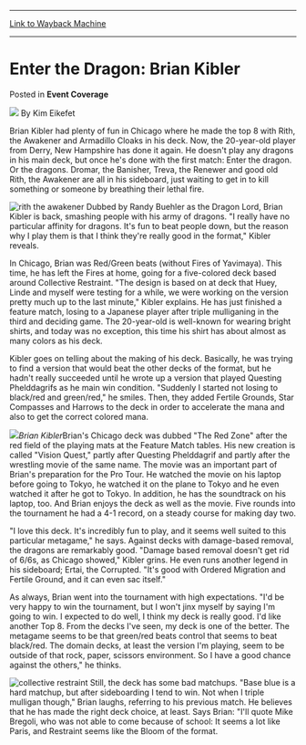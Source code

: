 
---
[Link to Wayback Machine](https://web.archive.org/web/20170125174845/http://magic.wizards.com/en/articles/archive/event-coverage/enter-dragon-brian-kibler-2000-01-01)

[_metadata_:author]:- "Kim Eikefet"
[_metadata_:description]:- "Brian Kibler had plenty of fun in Chicago where he made the top 8 with Rith, the Awakener and Armadillo Cloaks in his deck. Now, the 20-year-old player from Derry, New Hampshire has done it again. He doesn't play any dragons in his main deck, but once he's done with the first match: Enter the dragon. Or the dragons. Dromar, the Banisher, Treva, the Renewer and good old Rith, the Awakener are all in his sideboard, just waiting to get in to kill something or someone by breathing their lethal fire."
[_metadata_:generator]:- "Drupal 7 (http://drupal.org)"
[_metadata_:node]:- "763496"
[_metadata_:publish_date]:- "2000-01-01"
[_metadata_:source]:- "div-main-content"
[_metadata_:title]:- "Enter the Dragon: Brian Kibler"
[_metadata_:wayback_capture_timestamp]:- "2017-01-25 17:48:45"
[_metadata_:wayback_raw_url]:- "https://web.archive.org/web/20170125174845id_/http://magic.wizards.com/en/articles/archive/event-coverage/enter-dragon-brian-kibler-2000-01-01"
[_metadata_:wayback_url]:- "http://magic.wizards.com/en/articles/archive/event-coverage/enter-dragon-brian-kibler-2000-01-01"
---


Enter the Dragon: Brian Kibler
==============================



 Posted in **Event Coverage**







![](https://media.magic.wizards.com/styles/auth_small/public/generic-avatar-150_232.png)
By Kim Eikefet











Brian Kibler had plenty of fun in Chicago where he made the top 8 with Rith, the Awakener and Armadillo Cloaks in his deck. Now, the 20-year-old player from Derry, New Hampshire has done it again. He doesn't play any dragons in his main deck, but once he's done with the first match: Enter the dragon. Or the dragons. Dromar, the Banisher, Treva, the Renewer and good old Rith, the Awakener are all in his sideboard, just waiting to get in to kill something or someone by breathing their lethal fire. 


![rith the awakener](http://gatherer.wizards.com/Handlers/Image.ashx?type=card&name=rith+the+awakener)
Dubbed by Randy Buehler as the Dragon Lord, Brian Kibler is back, smashing people with his army of dragons. "I really have no particular affinity for dragons. It's fun to beat people down, but the reason why I play them is that I think they're really good in the format," Kibler reveals.


In Chicago, Brian was Red/Green beats (without Fires of Yavimaya). This time, he has left the Fires at home, going for a five-colored deck based around Collective Restraint. "The design is based on at deck that Huey, Linde and myself were testing for a while, we were working on the version pretty much up to the last minute," Kibler explains. He has just finished a feature match, losing to a Japanese player after triple mulliganing in the third and deciding game. The 20-year-old is well-known for wearing bright shirts, and today was no exception, this time his shirt has about almost as many colors as his deck.


Kibler goes on telling about the making of his deck. Basically, he was trying to find a version that would beat the other decks of the format, but he hadn't really succeeded until he wrote up a version that played Questing Phelddagrifs as he main win condition. "Suddenly I started not losing to black/red and green/red," he smiles. Then, they added Fertile Grounds, Star Compasses and Harrows to the deck in order to accelerate the mana and also to get the correct colored mana.


![](https://media.magic.wizards.com/image_legacy_migration/sideboard/images/pttok01/929.jpg)*Brian Kibler*Brian's Chicago deck was dubbed "The Red Zone" after the red field of the playing mats at the Feature Match tables. His new creation is called "Vision Quest," partly after Questing Phelddagrif and partly after the wrestling movie of the same name. The movie was an important part of Brian's preparation for the Pro Tour. He watched the movie on his laptop before going to Tokyo, he watched it on the plane to Tokyo and he even watched it after he got to Tokyo. In addition, he has the soundtrack on his laptop, too. And Brian enjoys the deck as well as the movie. Five rounds into the tournament he had a 4-1 record, on a steady course for making day two.


"I love this deck. It's incredibly fun to play, and it seems well suited to this particular metagame," he says. Against decks with damage-based removal, the dragons are remarkably good. "Damage based removal doesn't get rid of 6/6s, as Chicago showed," Kibler grins. He even runs another legend in his sideboard; Ertai, the Corrupted. "It's good with Ordered Migration and Fertile Ground, and it can even sac itself."


As always, Brian went into the tournament with high expectations. "I'd be very happy to win the tournament, but I won't jinx myself by saying I'm going to win. I expected to do well, I think my deck is really good. I'd like another Top 8. From the decks I've seen, my deck is one of the better. The metagame seems to be that green/red beats control that seems to beat black/red. The domain decks, at least the version I'm playing, seem to be outside of that rock, paper, scissors environment. So I have a good chance against the others," he thinks.


![collective restraint](http://gatherer.wizards.com/Handlers/Image.ashx?type=card&name=collective+restraint)
Still, the deck has some bad matchups. "Base blue is a hard matchup, but after sideboarding I tend to win. Not when I triple mulligan though," Brian laughs, referring to his previous match. He believes that he has made the right deck choice, at least. Says Brian: "I'll quote Mike Bregoli, who was not able to come because of school: It seems a lot like Paris, and Restraint seems like the Bloom of the format.







